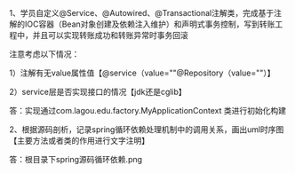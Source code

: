 1、学员自定义@Service、@Autowired、@Transactional注解类，完成基于注解的IOC容器（Bean对象创建及依赖注入维护）和声明式事务控制，写到转账工程中，并且可以实现转账成功和转账异常时事务回滚

注意考虑以下情况：

 1）注解有无value属性值【@service（value=""@Repository（value=""）】

 2）service层是否实现接口的情况【jdk还是cglib】

 答：实现通过com.lagou.edu.factory.MyApplicationContext 类进行初始化构建


2、根据源码剖析，记录spring循环依赖处理机制中的调用关系，画出uml时序图【主要方法或者类的作用进行文字注明】

  答：根目录下spring源码循环依赖.png
